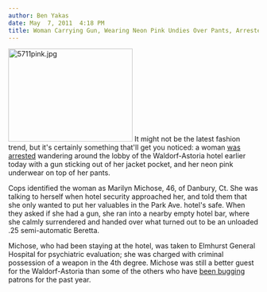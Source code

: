 ```yaml
---
author: Ben Yakas
date: May  7, 2011  4:18 PM
title: Woman Carrying Gun, Wearing Neon Pink Undies Over Pants, Arrested At Waldorf-Astoria
---
```


<p><span class="mt-enclosure mt-enclosure-image" style="display: inline;"> <img alt="5711pink.jpg" src="https://web.archive.org/web/20110510235537im_/http://gothamist.com/attachments/byakas/5711pink.jpg" width="250" height="187" class="image-left"> </span>It might not be the latest fashion trend, but it&apos;s certainly something that&apos;ll get you noticed: a woman <a href="https://web.archive.org/web/20110510235537/http://www.nydailynews.com/news/ny_crime/2011/05/07/2011-05-07_woman_arrested_for_carrying_a_gun_and_wearing_pink_underwear_over_her_pants_at_w.html">was arrested</a> wandering around the lobby of the Waldorf-Astoria hotel earlier today with a gun sticking out of her jacket pocket, and her neon pink underwear on top of her pants. </p>

<p>Cops identified the woman as Marilyn Michose, 46, of Danbury, Ct. She was talking to herself when hotel security approached her, and told them that she only wanted to put her valuables in the Park Ave. hotel&apos;s safe. When they asked if she had a gun, she ran into a nearby empty hotel bar, where she calmly surrendered and handed over what turned out to be an unloaded .25 semi-automatic Beretta. </p>

<p>Michose, who had been staying at the hotel, was taken to Elmhurst General Hospital for psychiatric evaluation; she was charged with criminal possession of a weapon in the 4th degree. Michose was still a better guest for the Waldorf-Astoria than some of the others who have <a href="https://web.archive.org/web/20110510235537/http://gothamist.com/2011/01/05/waldorf-astoria_bitten_by_another_b.php">been bugging</a> patrons for the past year.</p>